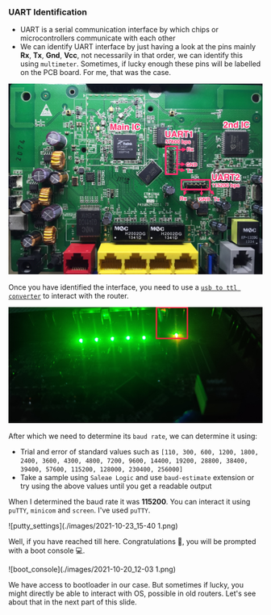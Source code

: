### UART Identification

* UART is a serial communication interface by which chips or microcontrollers communicate with each other
* We can identify UART interface by just having a look at the pins mainly **Rx**, **Tx**, **Gnd**, **Vcc**, not necessarily in that order, we can identify this using `multimeter`. Sometimes, if lucky enough these pins will be labelled on the PCB board. For me, that was the case.

![uart_description](./images/confirm.jpg)

Once you have identified the interface, you need to use a [`usb to ttl converter`](https://www.amazon.com/IZOKEE-CP2102-Converter-Adapter-Downloader/dp/B07D6LLX19/ref=sr_1_4?keywords=usb+to+ttl+converter&qid=1637327862&qsid=137-0702924-7531052&sr=8-4&sres=B07BBPX8B8%2CB07D6LLX19%2CB00LODGRV8%2CB00LZV1G6K%2CB07WX2DSVB%2CB07D9R5JFK%2CB00IJXZQ7C%2CB07RBKCW3S%2CB07XF2SLQ1%2CB07F5FPQH5%2CB072K3Z3TL%2CB07R8BQYW1%2CB078W5L8W1%2CB01N47LXRA%2CB06ZYPLFNB%2CB0912KK1T5&srpt=ELECTRONIC_ADAPTER) to interact with the router.

![uart](./images/IMG_20211023_131153__01.jpg)

After which we need to determine its `baud rate`, we can determine it using:

* Trial and error of standard values such as `[110, 300, 600, 1200, 1800, 2400, 3600, 4300, 4800, 7200, 9600, 14400, 19200, 28800, 38400, 39400, 57600, 115200, 128000, 230400, 256000]`
* Take a sample using `Saleae Logic` and use `baud-estimate` extension or try using the above values until you get a readable output

When I determined the baud rate it was **115200**. You can interact it using `puTTY`, `minicom` and `screen`. I've used `puTTY`.

![putty_settings](./images/2021-10-23_15-40 1.png)

Well, if you have reached till here. Congratulations 🎉, you will be prompted with a boot console 💻.

![boot_console](./images/2021-10-20_12-03 1.png)

We have access to bootloader in our case. But sometimes if lucky, you might directly be able to interact with OS, possible in old routers. Let's see about that in the next part of this slide.
